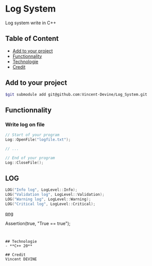 # Log System
Log system write in C++

## Table of Content
- [Add to your project](#add-to-your-project)
- [Functionnality](#functionnality)
- [Technologie](#techonologie)
- [Credit](#credit)

## Add to your project
```bash
$git submodule add git@github.com:Vincent-Devine/Log_System.git
```

## Functionnality
### Write log on file
```cpp
// Start of your program
Log::OpenFile("logfile.txt");

// ...

// End of your program
Log::CloseFile();
```

## LOG
```cpp
LOG("Info log", LogLevel::Info);
LOG("Validation log", LogLevel::Validation);
LOG("Warning log", LogLevel::Warning);
LOG("Critical log", LogLevel::Critical);
```
[png](./Screenshot/log_result.png)


Assertion(true, "True == true");

```


## Technologie
- **C++ 20**

## Credit
Vincent DEVINE